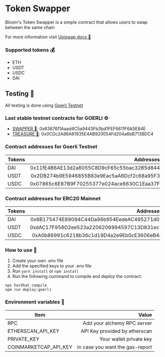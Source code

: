 # Token Swapper

Bloom's Token Swapper is a simple contract that allows users to swap between the same chain

For more information visit [Uniswap docs 🦄](https://docs.uniswap.org/)

### Supported tokens 💰

-   ETH
-   USDT
-   USDC
-   DAI

## Testing 🧪

All testing is done using [Goerli Testnet](https://goerli.etherscan.io/)

### Last stable testnet contracts for GOERLI ⚙️

-   [SWAPPER 🔄](https://goerli.etherscan.io/address/0x63676f1Aaad4C5a9443Fb3bd1FEF6611F6A5E84E): 0x63676f1Aaad4C5a9443Fb3bd1FEF6611F6A5E84E
-   [TREASURE 🤑](https://goerli.etherscan.io/address/0x0CDc2A86A61935E4AB920054Fd204a6bB713BDC4): 0x0CDc2A86A61935E4AB920054Fd204a6bB713BDC4

### Contract addresses for Goerli Testnet

| Tokens |                                  Addresses |
| ------ | -----------------------------------------: |
| DAI    | 0x11fE4B6AE13d2a6055C8D9cF65c55bac32B5d844 |
| USDT   | 0x2DB274b9E5946855B83e9Eac5aA6Dcf2c68a95F3 |
| USDC   | 0x07865c6E87B9F70255377e024ace6630C1Eaa37F |

### Contract addresses for ERC20 Mainnet

| Tokens |                                  Addresses |
| ------ | -----------------------------------------: |
| DAI    | 0x6B175474E89094C44Da98b954EedeAC495271d0F |
| USDT   | 0xdAC17F958D2ee523a2206206994597C13D831ec7 |
| USDC   | 0xA0b86991c6218b36c1d19D4a2e9Eb0cE3606eB48 |

### How to use 🤔

1.  Create your own .env file
2.  Add the specified keys to your .env file
3.  Run `yarn install` or `npm install`
4.  Run the following command to compile and deploy the contract:

```shell
npx hardhat compile
npm run deploy:goerli
```

### Environment variables 📝

| Item                  |                           Value |
| --------------------- | ------------------------------: |
| RPC                   |     Add your alchemy RPC server |
| ETHERSCAN_API_KEY     |   API Key provided by etherscan |
| PRIVATE_KEY           |         Your wallet private key |
| COINMARKETCAP_API_KEY | In case you want the gas-report |
